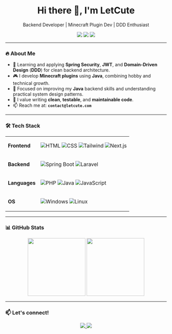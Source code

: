<h1 align="center">Hi there 👋, I'm LetCute</h1>
<p align="center">
  Backend Developer | Minecraft Plugin Dev | DDD Enthusiast
</p>

<p align="center">
  <a href="https://github.com/LetCute"><img src="https://img.shields.io/github/followers/LetCute?label=Follow&style=social" /></a>
  <a href="mailto:contact@letcute.com"><img src="https://img.shields.io/badge/email-contact-blue?style=flat&logo=gmail" /></a>
  <a href="https://www.linkedin.com/in/letcute-%E3%85%A4-842bb3297/"><img src="https://img.shields.io/badge/linkedin-profile-blue?style=flat&logo=linkedin" /></a>
</p>

---

### 🔥 About Me
- 🌱 Learning and applying **Spring Security**, **JWT**, and **Domain-Driven Design** (**DDD**) for clean backend architecture.
- 🎮 I develop **Minecraft plugins** using **Java**, combining hobby and technical growth.
- 💬 Focused on improving my **Java** backend skills and understanding practical system design patterns.
- 🧠 I value writing **clean**, **testable**, and **maintainable code**.
- 📫 Reach me at: **`contact@letcute.com`**

---

### 🛠 Tech Stack

<table>
  <tr>
    <td><strong>Frontend</strong></td>
    <td>

![HTML](https://img.shields.io/badge/HTML-E34F26?style=for-the-badge&logo=html5&logoColor=white)
![CSS](https://img.shields.io/badge/CSS-1572B6?style=for-the-badge&logo=css3&logoColor=white)
![Tailwind](https://img.shields.io/badge/Tailwind_CSS-38B2AC?style=for-the-badge&logo=tailwind-css&logoColor=white)
![Next.js](https://img.shields.io/badge/Next.js-000000?style=for-the-badge&logo=nextdotjs&logoColor=white)

    
  </tr>
  <tr>
    <td><strong>Backend</strong></td>
    <td>

![Spring Boot](https://img.shields.io/badge/Spring_Boot-6DB33F?style=for-the-badge&logo=spring-boot&logoColor=white)
![Laravel](https://img.shields.io/badge/Laravel-F9322C?style=for-the-badge&logo=laravel&logoColor=white)

    
  </tr>
  <tr>
    <td><strong>Languages</strong></td>
    <td>

![PHP](https://img.shields.io/badge/PHP-777BB4?style=for-the-badge&logo=php&logoColor=white)
![Java](https://img.shields.io/badge/Java-007396?style=for-the-badge&logo=java&logoColor=white)
![JavaScript](https://img.shields.io/badge/JavaScript-F7DF1E?style=for-the-badge&logo=javascript&logoColor=black)

    
  </tr>
  <tr>
    <td><strong>OS</strong></td>
    <td>

![Windows](https://img.shields.io/badge/Windows-0078D6?style=for-the-badge&logo=windows&logoColor=white)
![Linux](https://img.shields.io/badge/Linux_(Ubuntu,_WSL)-FCC624?style=for-the-badge&logo=linux&logoColor=black)

    
  </tr>
</table>

---

### 📊 GitHub Stats

<p align="center">
  <img src="https://github-readme-stats.vercel.app/api?username=LetCute&show_icons=true&theme=tokyonight" height="180"/>
  <img src="https://github-readme-stats.vercel.app/api/top-langs/?username=LetCute&layout=compact&theme=tokyonight" height="180"/>
</p>

---

### 📫 Let's connect!

<p align="center">
  <a href="https://github.com/LetCute">
    <img src="https://img.shields.io/github/stars/LetCute?style=social" />
  </a>
  <a href="https://www.linkedin.com/in/letcute-%E3%85%A4-842bb3297/">
    <img src="https://img.shields.io/badge/LinkedIn-LetCute-blue?style=flat-square&logo=linkedin" />
  </a>
</p>
